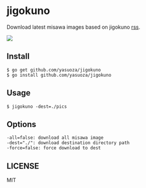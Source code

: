 jigokuno
=========

Download latest misawa images based on jigokuno [rss](http://jigokuno.com/?mode=rss).

![](http://jigokuno.img.jugem.jp/20100218_1708335.gif)

Install
------

```
$ go get github.com/yasuoza/jigokuno
$ go install github.com/yasuoza/jigokuno
```

Usage
-----

```
$ jigokuno -dest=./pics
```

Options
-------

```
-all=false: download all misawa image
-dest="./": download destination directory path
-force=false: force download to dest
```

LICENSE
-------

MIT
